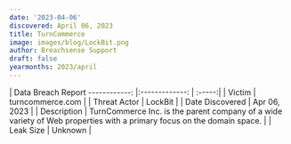 ```yaml
---
date: '2023-04-06'
discovered: April 06, 2023
title: TurnCommerce
image: images/blog/LockBit.png
author: Breachsense Support
draft: false
yearmonths: 2023/april
---
```



| Data Breach Report
------------:     |:-------------:    | :-----:|
| Victim      | turncommerce.com      | 
| Threat Actor      | LockBit      | 
| Date Discovered      | Apr 06, 2023      | 
| Description      | TurnCommerce Inc. is the parent company of a wide variety of Web properties with a primary focus on the domain space.      | 
| Leak Size      | Unknown      | 

